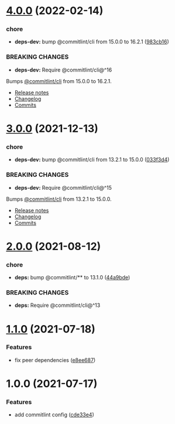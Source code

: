 # [4.0.0](https://github.com/dryauk/commitlint-config/compare/v3.0.0...v4.0.0) (2022-02-14)


### chore

* **deps-dev:** bump @commitlint/cli from 15.0.0 to 16.2.1 ([983cb16](https://github.com/dryauk/commitlint-config/commit/983cb1640e4af8ab0da8e9f1da087abac0954652))


### BREAKING CHANGES

* **deps-dev:** Require @commitlint/cli@^16

Bumps [@commitlint/cli](https://github.com/conventional-changelog/commitlint/tree/HEAD/@commitlint/cli) from 15.0.0 to 16.2.1.
- [Release notes](https://github.com/conventional-changelog/commitlint/releases)
- [Changelog](https://github.com/conventional-changelog/commitlint/blob/master/@commitlint/cli/CHANGELOG.md)
- [Commits](https://github.com/conventional-changelog/commitlint/commits/v16.2.1/@commitlint/cli)

# [3.0.0](https://github.com/dryauk/commitlint-config/compare/v2.0.0...v3.0.0) (2021-12-13)


### chore

* **deps-dev:** bump @commitlint/cli from 13.2.1 to 15.0.0 ([033f3d4](https://github.com/dryauk/commitlint-config/commit/033f3d455ba768a67ca7c1fe0112d5a197cdf618))


### BREAKING CHANGES

* **deps-dev:** Require @commitlint/cli@^15

Bumps [@commitlint/cli](https://github.com/conventional-changelog/commitlint/tree/HEAD/@commitlint/cli) from 13.2.1 to 15.0.0.
- [Release notes](https://github.com/conventional-changelog/commitlint/releases)
- [Changelog](https://github.com/conventional-changelog/commitlint/blob/master/@commitlint/cli/CHANGELOG.md)
- [Commits](https://github.com/conventional-changelog/commitlint/commits/v15.0.0/@commitlint/cli)

# [2.0.0](https://github.com/dryauk/commitlint-config/compare/v1.1.0...v2.0.0) (2021-08-12)


### chore

* **deps:** bump @commitlint/** to 13.1.0 ([44a9bde](https://github.com/dryauk/commitlint-config/commit/44a9bde5af35e2353728ed88dab875e592923a3b))


### BREAKING CHANGES

* **deps:** Require @commitlint/cli@^13

# [1.1.0](https://github.com/dryauk/commitlint-config/compare/v1.0.0...v1.1.0) (2021-07-18)


### Features

* fix peer dependencies ([e8ee687](https://github.com/dryauk/commitlint-config/commit/e8ee6879c54692d852ddf254f6d0ab0d7663a653))

# 1.0.0 (2021-07-17)


### Features

* add commitlint config ([cde33e4](https://github.com/dryauk/commitlint-config/commit/cde33e45d55b764890b9bf04371b63db1ea427a6))
